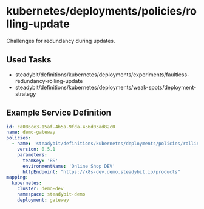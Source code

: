# kubernetes/deployments/policies/rolling-update

Challenges for redundancy during updates.

## Used Tasks

- steadybit/definitions/kubernetes/deployments/experiments/faultless-redundancy-rolling-update
- steadybit/definitions/kubernetes/deployments/weak-spots/deployment-strategy

## Example Service Definition

````yaml
id: ca086ce3-15af-4b5a-9fda-456d03ad82c0
name: demo-gateway
policies:
  - name: 'steadybit/definitions/kubernetes/deployments/policies/rolling-update'
    version: 0.5.1
    parameters:
      teamKey: 'BS'
      environmentName: 'Online Shop DEV'
      httpEndpoint: "https://k8s-dev.demo.steadybit.io/products"
mapping:
  kubernetes:
    cluster: demo-dev
    namespace: steadybit-demo
    deployment: gateway
````